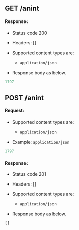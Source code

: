 ## GET /anint

#### Response:

- Status code 200
- Headers: []

- Supported content types are:

    - `application/json`

- Response body as below.

```javascript
1797
```

## POST /anint

#### Request:

- Supported content types are:

    - `application/json`

- Example: `application/json`

```javascript
1797
```

#### Response:

- Status code 201
- Headers: []

- Supported content types are:

    - `application/json`

- Response body as below.

```javascript
[]
```

